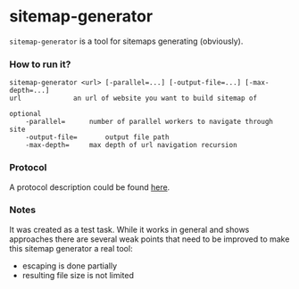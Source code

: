 # sitemap-generator

`sitemap-generator` is a tool for sitemaps generating (obviously).

### How to run it?

```usage
sitemap-generator <url> [-parallel=...] [-output-file=...] [-max-depth=...]
url				an url of website you want to build sitemap of

optional
	-parallel=		number of parallel workers to navigate through site
	-output-file=		output file path
	-max-depth=		max depth of url navigation recursion

```

### Protocol
A protocol description could be found [here](https://sitemaps.org/protocol.html).

### Notes
It was created as a test task. While it works in general and shows approaches there are several weak points that need to be improved to make this sitemap generator a real tool:
- escaping is done partially
- resulting file size is not limited
